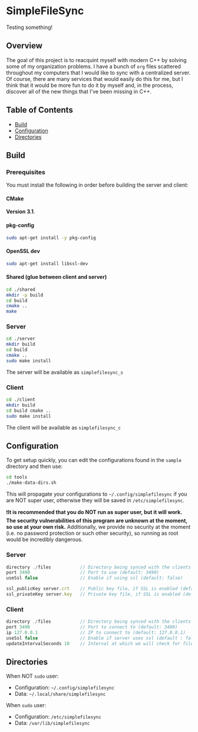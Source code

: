 # SimpleFileSync


Testing something!

## Overview
The goal of this project is to reacquint myself with modern C++ by solving some of my organization problems. I have a bunch of `org` files scattered throughout my computers that I would like to sync with a centralized server. Of course, there are many services that would easily do this for me, but I think that it would be more fun to do it by myself and, in the process, discover all of the new things that I've been missing in C++.

## Table of Contents
- [Build](#build)
- [Configuration](#configuration)
- [Directories](#directories)

## Build

### Prerequisites
You must install the following in order before building the server and client:

#### CMake
**Version 3.1**.

#### pkg-config
```sh
sudo apt-get install -y pkg-config
```

#### OpenSSL dev
```sh
sudo apt-get install libssl-dev
```

#### Shared (glue between client and server)
```sh
cd ./shared
mkdir -p build
cd build
cmake ..
make
```

### Server
```sh
cd ./server
mkdir build
cd build
cmake ..
sudo make install
```

The server will be available as `simplefilesync_s`

### Client
```sh
cd ./client
mkdir build
cd build cmake .. 
sudo make install
```

The client will be available as `simplefilesync_c`


## Configuration

To get setup quickly, you can edit the configurations found in the `sample` directory and then use:
```sh
cd tools
./make-data-dirs.sh
```

This will propagate your configurations to `~/.config/simplefilesync` if you are NOT super user, otherwise they will be saved in `/etc/simplefilesync`.

❗**It is recommended that you do NOT run as super user, but it will work. The security vulnerabilities of this program are unknown at the moment, so use at your own risk.** Additionally, we provide no security at the moment (i.e. no password protection or such other security), so running as root would be incredibly dangerous.

### Server
```js
directory ./files           // Directory being synced with the clients (default: ./files)
port 3490                   // Port to use (default: 3490)
useSsl false                // Enable if using ssl (default: false)

ssl_publicKey server.crt    // Public key file, if SSL is enabled (default: server.crt)
ssl_privateKey server.key   // Private key file, if SSL is enabled (default: server.key)
```

### Client
```js
directory ./files           // Directory being synced with the clients (default: ./files)
port 3490                   // Port to connect to (default: 3490)
ip 127.0.0.1                // IP to connect to (default: 127.0.0.1)
useSsl false                // Enable if server uses ssl (default : false)
updateIntervalSeconds 10    // Interval at which we will check for file changes (default: 10 seconds)
```

## Directories
When NOT `sudo` user:
- Configuration: `~/.config/simplefilesync`
- Data: `~/.local/share/simplefilesync`

When `sudo` user:
- Configuration: `/etc/simplefilesync`
- Data: `/var/lib/simplefilesync`
